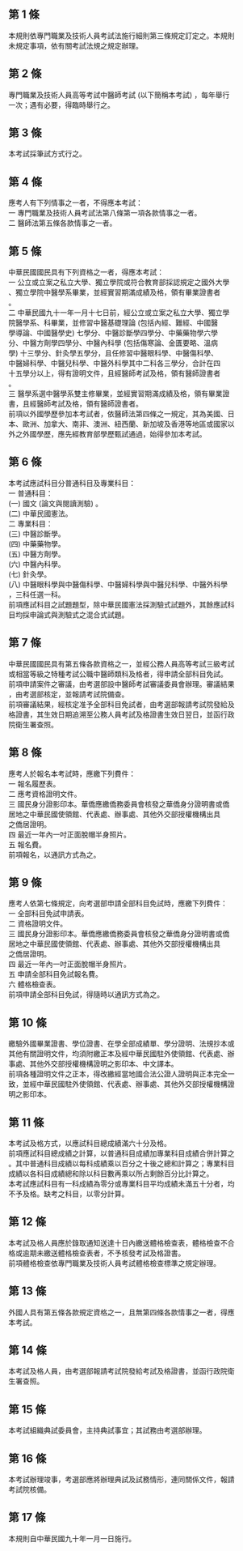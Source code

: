第 1 條
-------
本規則依專門職業及技術人員考試法施行細則第三條規定訂定之。本規則  
未規定事項，依有關考試法規之規定辦理。

第 2 條
-------
專門職業及技術人員高等考試中醫師考試 (以下簡稱本考試) ，每年舉行  
一次；遇有必要，得臨時舉行之。

第 3 條
-------
本考試採筆試方式行之。

第 4 條
-------
應考人有下列情事之一者，不得應本考試：  
一  專門職業及技術人員考試法第八條第一項各款情事之一者。  
二  醫師法第五條各款情事之一者。

第 5 條
-------
中華民國國民具有下列資格之一者，得應本考試：  
一  公立或立案之私立大學、獨立學院或符合教育部採認規定之國外大學  
    、獨立學院中醫學系畢業，並經實習期滿成績及格，領有畢業證書者  
    。  
二  中華民國九十一年一月十七日前，經公立或立案之私立大學、獨立學  
    院醫學系、科畢業，並修習中醫基礎理論 (包括內經、難經、中國醫  
    學導論、中國醫學史) 七學分、中醫診斷學四學分、中藥藥物學六學  
    分、中醫方劑學四學分、中醫內科學 (包括傷寒論、金匱要略、溫病  
    學) 十三學分、針灸學五學分，且任修習中醫眼科學、中醫傷科學、  
    中醫婦科學、中醫兒科學、中醫外科學其中二科各三學分，合計在四  
    十五學分以上，得有證明文件，且經醫師考試及格，領有醫師證書者  
    。  
三  醫學系選中醫學系雙主修畢業，並經實習期滿成績及格，領有畢業證  
    書，且經醫師考試及格，領有醫師證書者。  
前項以外國學歷參加本考試者，依醫師法第四條之一規定，其為美國、日  
本、歐洲、加拿大、南非、澳洲、紐西蘭、新加坡及香港等地區或國家以  
外之外國學歷，應先經教育部學歷甄試通過，始得參加本考試。

第 6 條
-------
本考試應試科目分普通科目及專業科目：  
一  普通科目：  
 (一) 國文 (論文與閱讀測驗) 。  
 (二) 中華民國憲法。  
二  專業科目：  
 (三) 中醫診斷學。  
 (四) 中藥藥物學。  
 (五) 中醫方劑學。  
 (六) 中醫內科學。  
 (七) 針灸學。  
 (八) 中醫眼科學與中醫傷科學、中醫婦科學與中醫兒科學、中醫外科學  
      ，三科任選一科。  
前項應試科目之試題題型，除中華民國憲法採測驗式試題外，其餘應試科  
目均採申論式與測驗式之混合式試題。

第 7 條
-------
中華民國國民具有第五條各款資格之一，並經公務人員高等考試三級考試  
或相當等級之特種考試公職中醫師類科及格者，得申請全部科目免試。  
前項申請案件之審議，由考選部設中醫師考試審議委員會辦理。審議結果  
，由考選部核定，並報請考試院備查。  
前項審議結果，經核定准予全部科目免試者，由考選部報請考試院發給及  
格證書，其生效日期追溯至公務人員考試及格證書生效日翌日，並函行政  
院衛生署查照。

第 8 條
-------
應考人於報名本考試時，應繳下列費件：  
一  報名履歷表。  
二  應考資格證明文件。  
三  國民身分證影印本。華僑應繳僑務委員會核發之華僑身分證明書或僑  
    居地之中華民國使領館、代表處、辦事處、其他外交部授權機構出具  
    之僑居證明。  
四  最近一年內一吋正面脫帽半身照片。  
五  報名費。  
前項報名，以通訊方式為之。

第 9 條
-------
應考人依第七條規定，向考選部申請全部科目免試時，應繳下列費件：  
一  全部科目免試申請表。  
二  資格證明文件。  
三  國民身分證影印本。華僑應繳僑務委員會核發之華僑身分證明書或僑  
    居地之中華民國使領館、代表處、辦事處、其他外交部授權機構出具  
    之僑居證明。  
四  最近一年內一吋正面脫帽半身照片。  
五  申請全部科目免試報名費。  
六  體格檢查表。  
前項申請全部科目免試，得隨時以通訊方式為之。

第 10 條
--------
繳驗外國畢業證書、學位證書、在學全部成績單、學分證明、法規抄本或  
其他有關證明文件，均須附繳正本及經中華民國駐外使領館、代表處、辦  
事處、其他外交部授權機構證明之影印本、中文譯本。  
前項各種證明文件之正本，得改繳經當地國合法公證人證明與正本完全一  
致，並經中華民國駐外使領館、代表處、辦事處、其他外交部授權機構證  
明之影印本。

第 11 條
--------
本考試及格方式，以應試科目總成績滿六十分及格。  
前項應試科目總成績之計算，以普通科目成績加專業科目成績合併計算之  
。其中普通科目成績以每科成績乘以百分之十後之總和計算之；專業科目  
成績以各科目成績總和除以科目數再乘以所占剩餘百分比計算之。  
本考試應試科目有一科成績為零分或專業科目平均成績未滿五十分者，均  
不予及格。缺考之科目，以零分計算。

第 12 條
--------
本考試及格人員應於錄取通知送達十日內繳送體格檢查表，體格檢查不合  
格或逾期未繳送體格檢查表者，不予核發考試及格證書。  
前項體格檢查依專門職業及技術人員考試體格檢查標準之規定辦理。

第 13 條
--------
外國人具有第五條各款規定資格之一，且無第四條各款情事之一者，得應  
本考試。

第 14 條
--------
本考試及格人員，由考選部報請考試院發給考試及格證書，並函行政院衛  
生署查照。

第 15 條
--------
本考試組織典試委員會，主持典試事宜；其試務由考選部辦理。

第 16 條
--------
本考試辦理竣事，考選部應將辦理典試及試務情形，連同關係文件，報請  
考試院核備。

第 17 條
--------
本規則自中華民國九十年一月一日施行。

